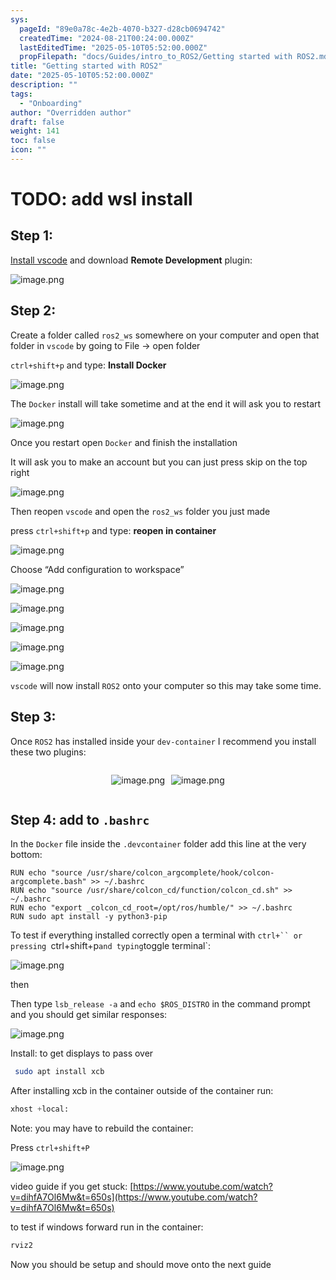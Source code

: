```yaml
---
sys:
  pageId: "89e0a78c-4e2b-4070-b327-d28cb0694742"
  createdTime: "2024-08-21T00:24:00.000Z"
  lastEditedTime: "2025-05-10T05:52:00.000Z"
  propFilepath: "docs/Guides/intro_to_ROS2/Getting started with ROS2.md"
title: "Getting started with ROS2"
date: "2025-05-10T05:52:00.000Z"
description: ""
tags:
  - "Onboarding"
author: "Overridden author"
draft: false
weight: 141
toc: false
icon: ""
---
```


# TODO: add wsl install

## Step 1:

[Install vscode](https://code.visualstudio.com/download) and download **Remote Development** plugin:

![image.png](https://prod-files-secure.s3.us-west-2.amazonaws.com/d518164a-d88e-44d1-a4ee-3adb3bd8bce0/efb52993-1881-4a40-b95e-6f020334f022/image.png?X-Amz-Algorithm=AWS4-HMAC-SHA256&X-Amz-Content-Sha256=UNSIGNED-PAYLOAD&X-Amz-Credential=ASIAZI2LB4663CLXEHSH%2F20250602%2Fus-west-2%2Fs3%2Faws4_request&X-Amz-Date=20250602T121616Z&X-Amz-Expires=3600&X-Amz-Security-Token=IQoJb3JpZ2luX2VjECMaCXVzLXdlc3QtMiJHMEUCIC0LAZuvEEw0HzgfDVyXgpXBYNp1Tyid5QT8hpLNCruTAiEAq8oiqqFQ70Hy0I4gI9Qyi9ob8c46qphGxTTvwI6bG9IqiAQI7P%2F%2F%2F%2F%2F%2F%2F%2F%2F%2FARAAGgw2Mzc0MjMxODM4MDUiDOp3gB0LBgWYUfnaISrcA26tr6tXrjNdBTKnH%2FXpweH%2FMDIN6I0VZyVZXYQ%2BTwd%2FucwplMEqXqY7X5q5Dqn1ydok967pbRSDhorOHOBn%2FXxfzxms1ai9PSV8sxLYRKUnHFdF5o%2FjuGDxuJvbV4C4z0139L3bT9tCCn0v6LybIedmiRPkSY1IQZVlNkTkUBqZ0XAzmFt%2BMjxFKK2MvHH3dB9PkKKIveyBt%2BPR9GRkr6CKNmyLvkp08lPO5Wc9Gz14o%2BwSg4dseZAdhAa3D2sn%2FQ%2FzQDw4bAI12hu36etUZbrWWc0H4ML9RFD0jWAPEE5z4zqgIwZ%2BDSJSIc822R%2FSCinr9z7umXNtbXIaGOTo8%2BYbOzBiyq4qWg2SNg7vq%2Bd7WCYUCiX8iTfdILQq9faaPxUTK2gKt6FlBFOGbKQZPZxjsHgpMvZdnUcRCRiSFSpV8Xm%2BeKT74N%2Bi7TBQsGUz%2BWH6a9AcKwCkwSgrq6XtpHUkfJQGz%2BOtdba2yaA0W%2B6Sansyuzj6XPzzZ%2BzuzxvZopTwiut3FHTtRg28wcfKaEuD877BuCq30%2BHjGJVuUHRdBY9iGn6NRwreRQABrqMXGd%2Ba8M59ooMs%2FEwo5P2MFHFHFgoQJ82HXdqVy5cvqvnqgAd2369qa5oCPG%2FCMMGH9sEGOqUBPkhmoucUo%2BPkahkSL2DwBB%2FWNtczZW%2B%2BxUklKq%2BT5k4je8cIxYAhgyPnVHjajPRNxbu7qr0vjsNGkpA%2B1Qf4HxQ6CBwtW5kdWIeQ4kFGL9OGwp3sF0tMh5eJDzpVZrBnH9LS8yeUU3zH0rHo2H81T%2BywbW4pv26g1%2FfUPG2DyveCg%2Bp91WCa%2BsVI4TEfb4sRLesPy%2BauPgMFhcEyDWcZlEjj7aP3&X-Amz-Signature=03150b352a764daf5b48359c8054fcde278db8f359d8da1284e787bb3f11b144&X-Amz-SignedHeaders=host&x-id=GetObject)

## Step 2:

Create a folder called `ros2_ws` somewhere on your computer and open that folder in `vscode` by going to File → open folder 

`ctrl+shift+p` and type: **Install Docker**

![image.png](https://prod-files-secure.s3.us-west-2.amazonaws.com/d518164a-d88e-44d1-a4ee-3adb3bd8bce0/2269dc0e-1cd5-47ff-bceb-c04ad9b2eab0/image.png?X-Amz-Algorithm=AWS4-HMAC-SHA256&X-Amz-Content-Sha256=UNSIGNED-PAYLOAD&X-Amz-Credential=ASIAZI2LB4663CLXEHSH%2F20250602%2Fus-west-2%2Fs3%2Faws4_request&X-Amz-Date=20250602T121616Z&X-Amz-Expires=3600&X-Amz-Security-Token=IQoJb3JpZ2luX2VjECMaCXVzLXdlc3QtMiJHMEUCIC0LAZuvEEw0HzgfDVyXgpXBYNp1Tyid5QT8hpLNCruTAiEAq8oiqqFQ70Hy0I4gI9Qyi9ob8c46qphGxTTvwI6bG9IqiAQI7P%2F%2F%2F%2F%2F%2F%2F%2F%2F%2FARAAGgw2Mzc0MjMxODM4MDUiDOp3gB0LBgWYUfnaISrcA26tr6tXrjNdBTKnH%2FXpweH%2FMDIN6I0VZyVZXYQ%2BTwd%2FucwplMEqXqY7X5q5Dqn1ydok967pbRSDhorOHOBn%2FXxfzxms1ai9PSV8sxLYRKUnHFdF5o%2FjuGDxuJvbV4C4z0139L3bT9tCCn0v6LybIedmiRPkSY1IQZVlNkTkUBqZ0XAzmFt%2BMjxFKK2MvHH3dB9PkKKIveyBt%2BPR9GRkr6CKNmyLvkp08lPO5Wc9Gz14o%2BwSg4dseZAdhAa3D2sn%2FQ%2FzQDw4bAI12hu36etUZbrWWc0H4ML9RFD0jWAPEE5z4zqgIwZ%2BDSJSIc822R%2FSCinr9z7umXNtbXIaGOTo8%2BYbOzBiyq4qWg2SNg7vq%2Bd7WCYUCiX8iTfdILQq9faaPxUTK2gKt6FlBFOGbKQZPZxjsHgpMvZdnUcRCRiSFSpV8Xm%2BeKT74N%2Bi7TBQsGUz%2BWH6a9AcKwCkwSgrq6XtpHUkfJQGz%2BOtdba2yaA0W%2B6Sansyuzj6XPzzZ%2BzuzxvZopTwiut3FHTtRg28wcfKaEuD877BuCq30%2BHjGJVuUHRdBY9iGn6NRwreRQABrqMXGd%2Ba8M59ooMs%2FEwo5P2MFHFHFgoQJ82HXdqVy5cvqvnqgAd2369qa5oCPG%2FCMMGH9sEGOqUBPkhmoucUo%2BPkahkSL2DwBB%2FWNtczZW%2B%2BxUklKq%2BT5k4je8cIxYAhgyPnVHjajPRNxbu7qr0vjsNGkpA%2B1Qf4HxQ6CBwtW5kdWIeQ4kFGL9OGwp3sF0tMh5eJDzpVZrBnH9LS8yeUU3zH0rHo2H81T%2BywbW4pv26g1%2FfUPG2DyveCg%2Bp91WCa%2BsVI4TEfb4sRLesPy%2BauPgMFhcEyDWcZlEjj7aP3&X-Amz-Signature=1fefee6577f52a5dcd2dbbf696b1a40330f061a0fea007aa9292df65baabfc9e&X-Amz-SignedHeaders=host&x-id=GetObject)

The `Docker` install will take sometime and at the end it will ask you to restart

![image.png](https://prod-files-secure.s3.us-west-2.amazonaws.com/d518164a-d88e-44d1-a4ee-3adb3bd8bce0/ed233f78-be33-4b1f-b89c-9c346c0e961e/image.png?X-Amz-Algorithm=AWS4-HMAC-SHA256&X-Amz-Content-Sha256=UNSIGNED-PAYLOAD&X-Amz-Credential=ASIAZI2LB4663CLXEHSH%2F20250602%2Fus-west-2%2Fs3%2Faws4_request&X-Amz-Date=20250602T121616Z&X-Amz-Expires=3600&X-Amz-Security-Token=IQoJb3JpZ2luX2VjECMaCXVzLXdlc3QtMiJHMEUCIC0LAZuvEEw0HzgfDVyXgpXBYNp1Tyid5QT8hpLNCruTAiEAq8oiqqFQ70Hy0I4gI9Qyi9ob8c46qphGxTTvwI6bG9IqiAQI7P%2F%2F%2F%2F%2F%2F%2F%2F%2F%2FARAAGgw2Mzc0MjMxODM4MDUiDOp3gB0LBgWYUfnaISrcA26tr6tXrjNdBTKnH%2FXpweH%2FMDIN6I0VZyVZXYQ%2BTwd%2FucwplMEqXqY7X5q5Dqn1ydok967pbRSDhorOHOBn%2FXxfzxms1ai9PSV8sxLYRKUnHFdF5o%2FjuGDxuJvbV4C4z0139L3bT9tCCn0v6LybIedmiRPkSY1IQZVlNkTkUBqZ0XAzmFt%2BMjxFKK2MvHH3dB9PkKKIveyBt%2BPR9GRkr6CKNmyLvkp08lPO5Wc9Gz14o%2BwSg4dseZAdhAa3D2sn%2FQ%2FzQDw4bAI12hu36etUZbrWWc0H4ML9RFD0jWAPEE5z4zqgIwZ%2BDSJSIc822R%2FSCinr9z7umXNtbXIaGOTo8%2BYbOzBiyq4qWg2SNg7vq%2Bd7WCYUCiX8iTfdILQq9faaPxUTK2gKt6FlBFOGbKQZPZxjsHgpMvZdnUcRCRiSFSpV8Xm%2BeKT74N%2Bi7TBQsGUz%2BWH6a9AcKwCkwSgrq6XtpHUkfJQGz%2BOtdba2yaA0W%2B6Sansyuzj6XPzzZ%2BzuzxvZopTwiut3FHTtRg28wcfKaEuD877BuCq30%2BHjGJVuUHRdBY9iGn6NRwreRQABrqMXGd%2Ba8M59ooMs%2FEwo5P2MFHFHFgoQJ82HXdqVy5cvqvnqgAd2369qa5oCPG%2FCMMGH9sEGOqUBPkhmoucUo%2BPkahkSL2DwBB%2FWNtczZW%2B%2BxUklKq%2BT5k4je8cIxYAhgyPnVHjajPRNxbu7qr0vjsNGkpA%2B1Qf4HxQ6CBwtW5kdWIeQ4kFGL9OGwp3sF0tMh5eJDzpVZrBnH9LS8yeUU3zH0rHo2H81T%2BywbW4pv26g1%2FfUPG2DyveCg%2Bp91WCa%2BsVI4TEfb4sRLesPy%2BauPgMFhcEyDWcZlEjj7aP3&X-Amz-Signature=c7369518fd2ff3c404a606754fa48e8d4a09aa70d7ba5dc87bee2bd41ae43676&X-Amz-SignedHeaders=host&x-id=GetObject)

Once you restart open `Docker` and finish the installation

It will ask you to make an account but you can just press skip on the top right

![image.png](https://prod-files-secure.s3.us-west-2.amazonaws.com/d518164a-d88e-44d1-a4ee-3adb3bd8bce0/21010ad9-1659-4fd9-9f59-9932a09b2a3d/image.png?X-Amz-Algorithm=AWS4-HMAC-SHA256&X-Amz-Content-Sha256=UNSIGNED-PAYLOAD&X-Amz-Credential=ASIAZI2LB4663CLXEHSH%2F20250602%2Fus-west-2%2Fs3%2Faws4_request&X-Amz-Date=20250602T121616Z&X-Amz-Expires=3600&X-Amz-Security-Token=IQoJb3JpZ2luX2VjECMaCXVzLXdlc3QtMiJHMEUCIC0LAZuvEEw0HzgfDVyXgpXBYNp1Tyid5QT8hpLNCruTAiEAq8oiqqFQ70Hy0I4gI9Qyi9ob8c46qphGxTTvwI6bG9IqiAQI7P%2F%2F%2F%2F%2F%2F%2F%2F%2F%2FARAAGgw2Mzc0MjMxODM4MDUiDOp3gB0LBgWYUfnaISrcA26tr6tXrjNdBTKnH%2FXpweH%2FMDIN6I0VZyVZXYQ%2BTwd%2FucwplMEqXqY7X5q5Dqn1ydok967pbRSDhorOHOBn%2FXxfzxms1ai9PSV8sxLYRKUnHFdF5o%2FjuGDxuJvbV4C4z0139L3bT9tCCn0v6LybIedmiRPkSY1IQZVlNkTkUBqZ0XAzmFt%2BMjxFKK2MvHH3dB9PkKKIveyBt%2BPR9GRkr6CKNmyLvkp08lPO5Wc9Gz14o%2BwSg4dseZAdhAa3D2sn%2FQ%2FzQDw4bAI12hu36etUZbrWWc0H4ML9RFD0jWAPEE5z4zqgIwZ%2BDSJSIc822R%2FSCinr9z7umXNtbXIaGOTo8%2BYbOzBiyq4qWg2SNg7vq%2Bd7WCYUCiX8iTfdILQq9faaPxUTK2gKt6FlBFOGbKQZPZxjsHgpMvZdnUcRCRiSFSpV8Xm%2BeKT74N%2Bi7TBQsGUz%2BWH6a9AcKwCkwSgrq6XtpHUkfJQGz%2BOtdba2yaA0W%2B6Sansyuzj6XPzzZ%2BzuzxvZopTwiut3FHTtRg28wcfKaEuD877BuCq30%2BHjGJVuUHRdBY9iGn6NRwreRQABrqMXGd%2Ba8M59ooMs%2FEwo5P2MFHFHFgoQJ82HXdqVy5cvqvnqgAd2369qa5oCPG%2FCMMGH9sEGOqUBPkhmoucUo%2BPkahkSL2DwBB%2FWNtczZW%2B%2BxUklKq%2BT5k4je8cIxYAhgyPnVHjajPRNxbu7qr0vjsNGkpA%2B1Qf4HxQ6CBwtW5kdWIeQ4kFGL9OGwp3sF0tMh5eJDzpVZrBnH9LS8yeUU3zH0rHo2H81T%2BywbW4pv26g1%2FfUPG2DyveCg%2Bp91WCa%2BsVI4TEfb4sRLesPy%2BauPgMFhcEyDWcZlEjj7aP3&X-Amz-Signature=92cb8a3e8736cf2e0a5f5dfa96bb73e94de59fd4ab3d7cb79db40ba2c47c495b&X-Amz-SignedHeaders=host&x-id=GetObject)

Then reopen `vscode` and open the `ros2_ws` folder you just made

press `ctrl+shift+p` and type: **reopen in container**

![image.png](https://prod-files-secure.s3.us-west-2.amazonaws.com/d518164a-d88e-44d1-a4ee-3adb3bd8bce0/4e93b8c2-41ad-488c-8095-c74205196118/image.png?X-Amz-Algorithm=AWS4-HMAC-SHA256&X-Amz-Content-Sha256=UNSIGNED-PAYLOAD&X-Amz-Credential=ASIAZI2LB4663CLXEHSH%2F20250602%2Fus-west-2%2Fs3%2Faws4_request&X-Amz-Date=20250602T121616Z&X-Amz-Expires=3600&X-Amz-Security-Token=IQoJb3JpZ2luX2VjECMaCXVzLXdlc3QtMiJHMEUCIC0LAZuvEEw0HzgfDVyXgpXBYNp1Tyid5QT8hpLNCruTAiEAq8oiqqFQ70Hy0I4gI9Qyi9ob8c46qphGxTTvwI6bG9IqiAQI7P%2F%2F%2F%2F%2F%2F%2F%2F%2F%2FARAAGgw2Mzc0MjMxODM4MDUiDOp3gB0LBgWYUfnaISrcA26tr6tXrjNdBTKnH%2FXpweH%2FMDIN6I0VZyVZXYQ%2BTwd%2FucwplMEqXqY7X5q5Dqn1ydok967pbRSDhorOHOBn%2FXxfzxms1ai9PSV8sxLYRKUnHFdF5o%2FjuGDxuJvbV4C4z0139L3bT9tCCn0v6LybIedmiRPkSY1IQZVlNkTkUBqZ0XAzmFt%2BMjxFKK2MvHH3dB9PkKKIveyBt%2BPR9GRkr6CKNmyLvkp08lPO5Wc9Gz14o%2BwSg4dseZAdhAa3D2sn%2FQ%2FzQDw4bAI12hu36etUZbrWWc0H4ML9RFD0jWAPEE5z4zqgIwZ%2BDSJSIc822R%2FSCinr9z7umXNtbXIaGOTo8%2BYbOzBiyq4qWg2SNg7vq%2Bd7WCYUCiX8iTfdILQq9faaPxUTK2gKt6FlBFOGbKQZPZxjsHgpMvZdnUcRCRiSFSpV8Xm%2BeKT74N%2Bi7TBQsGUz%2BWH6a9AcKwCkwSgrq6XtpHUkfJQGz%2BOtdba2yaA0W%2B6Sansyuzj6XPzzZ%2BzuzxvZopTwiut3FHTtRg28wcfKaEuD877BuCq30%2BHjGJVuUHRdBY9iGn6NRwreRQABrqMXGd%2Ba8M59ooMs%2FEwo5P2MFHFHFgoQJ82HXdqVy5cvqvnqgAd2369qa5oCPG%2FCMMGH9sEGOqUBPkhmoucUo%2BPkahkSL2DwBB%2FWNtczZW%2B%2BxUklKq%2BT5k4je8cIxYAhgyPnVHjajPRNxbu7qr0vjsNGkpA%2B1Qf4HxQ6CBwtW5kdWIeQ4kFGL9OGwp3sF0tMh5eJDzpVZrBnH9LS8yeUU3zH0rHo2H81T%2BywbW4pv26g1%2FfUPG2DyveCg%2Bp91WCa%2BsVI4TEfb4sRLesPy%2BauPgMFhcEyDWcZlEjj7aP3&X-Amz-Signature=f4f6c8e67c8d378164e081686c764be79ad1e7eb6a13c18016c33d23e572f8dc&X-Amz-SignedHeaders=host&x-id=GetObject)

Choose “Add configuration to workspace”

![image.png](https://prod-files-secure.s3.us-west-2.amazonaws.com/d518164a-d88e-44d1-a4ee-3adb3bd8bce0/9560b282-5060-4989-ba37-97e7b2c22476/image.png?X-Amz-Algorithm=AWS4-HMAC-SHA256&X-Amz-Content-Sha256=UNSIGNED-PAYLOAD&X-Amz-Credential=ASIAZI2LB4663CLXEHSH%2F20250602%2Fus-west-2%2Fs3%2Faws4_request&X-Amz-Date=20250602T121616Z&X-Amz-Expires=3600&X-Amz-Security-Token=IQoJb3JpZ2luX2VjECMaCXVzLXdlc3QtMiJHMEUCIC0LAZuvEEw0HzgfDVyXgpXBYNp1Tyid5QT8hpLNCruTAiEAq8oiqqFQ70Hy0I4gI9Qyi9ob8c46qphGxTTvwI6bG9IqiAQI7P%2F%2F%2F%2F%2F%2F%2F%2F%2F%2FARAAGgw2Mzc0MjMxODM4MDUiDOp3gB0LBgWYUfnaISrcA26tr6tXrjNdBTKnH%2FXpweH%2FMDIN6I0VZyVZXYQ%2BTwd%2FucwplMEqXqY7X5q5Dqn1ydok967pbRSDhorOHOBn%2FXxfzxms1ai9PSV8sxLYRKUnHFdF5o%2FjuGDxuJvbV4C4z0139L3bT9tCCn0v6LybIedmiRPkSY1IQZVlNkTkUBqZ0XAzmFt%2BMjxFKK2MvHH3dB9PkKKIveyBt%2BPR9GRkr6CKNmyLvkp08lPO5Wc9Gz14o%2BwSg4dseZAdhAa3D2sn%2FQ%2FzQDw4bAI12hu36etUZbrWWc0H4ML9RFD0jWAPEE5z4zqgIwZ%2BDSJSIc822R%2FSCinr9z7umXNtbXIaGOTo8%2BYbOzBiyq4qWg2SNg7vq%2Bd7WCYUCiX8iTfdILQq9faaPxUTK2gKt6FlBFOGbKQZPZxjsHgpMvZdnUcRCRiSFSpV8Xm%2BeKT74N%2Bi7TBQsGUz%2BWH6a9AcKwCkwSgrq6XtpHUkfJQGz%2BOtdba2yaA0W%2B6Sansyuzj6XPzzZ%2BzuzxvZopTwiut3FHTtRg28wcfKaEuD877BuCq30%2BHjGJVuUHRdBY9iGn6NRwreRQABrqMXGd%2Ba8M59ooMs%2FEwo5P2MFHFHFgoQJ82HXdqVy5cvqvnqgAd2369qa5oCPG%2FCMMGH9sEGOqUBPkhmoucUo%2BPkahkSL2DwBB%2FWNtczZW%2B%2BxUklKq%2BT5k4je8cIxYAhgyPnVHjajPRNxbu7qr0vjsNGkpA%2B1Qf4HxQ6CBwtW5kdWIeQ4kFGL9OGwp3sF0tMh5eJDzpVZrBnH9LS8yeUU3zH0rHo2H81T%2BywbW4pv26g1%2FfUPG2DyveCg%2Bp91WCa%2BsVI4TEfb4sRLesPy%2BauPgMFhcEyDWcZlEjj7aP3&X-Amz-Signature=fa8375fb1d9cc77cb1f29ae081732e2a211d63b53bffae97c134d5814595a449&X-Amz-SignedHeaders=host&x-id=GetObject)

![image.png](https://prod-files-secure.s3.us-west-2.amazonaws.com/d518164a-d88e-44d1-a4ee-3adb3bd8bce0/2ee63f81-886b-48e8-a553-dc6e5eac99e4/image.png?X-Amz-Algorithm=AWS4-HMAC-SHA256&X-Amz-Content-Sha256=UNSIGNED-PAYLOAD&X-Amz-Credential=ASIAZI2LB4663CLXEHSH%2F20250602%2Fus-west-2%2Fs3%2Faws4_request&X-Amz-Date=20250602T121616Z&X-Amz-Expires=3600&X-Amz-Security-Token=IQoJb3JpZ2luX2VjECMaCXVzLXdlc3QtMiJHMEUCIC0LAZuvEEw0HzgfDVyXgpXBYNp1Tyid5QT8hpLNCruTAiEAq8oiqqFQ70Hy0I4gI9Qyi9ob8c46qphGxTTvwI6bG9IqiAQI7P%2F%2F%2F%2F%2F%2F%2F%2F%2F%2FARAAGgw2Mzc0MjMxODM4MDUiDOp3gB0LBgWYUfnaISrcA26tr6tXrjNdBTKnH%2FXpweH%2FMDIN6I0VZyVZXYQ%2BTwd%2FucwplMEqXqY7X5q5Dqn1ydok967pbRSDhorOHOBn%2FXxfzxms1ai9PSV8sxLYRKUnHFdF5o%2FjuGDxuJvbV4C4z0139L3bT9tCCn0v6LybIedmiRPkSY1IQZVlNkTkUBqZ0XAzmFt%2BMjxFKK2MvHH3dB9PkKKIveyBt%2BPR9GRkr6CKNmyLvkp08lPO5Wc9Gz14o%2BwSg4dseZAdhAa3D2sn%2FQ%2FzQDw4bAI12hu36etUZbrWWc0H4ML9RFD0jWAPEE5z4zqgIwZ%2BDSJSIc822R%2FSCinr9z7umXNtbXIaGOTo8%2BYbOzBiyq4qWg2SNg7vq%2Bd7WCYUCiX8iTfdILQq9faaPxUTK2gKt6FlBFOGbKQZPZxjsHgpMvZdnUcRCRiSFSpV8Xm%2BeKT74N%2Bi7TBQsGUz%2BWH6a9AcKwCkwSgrq6XtpHUkfJQGz%2BOtdba2yaA0W%2B6Sansyuzj6XPzzZ%2BzuzxvZopTwiut3FHTtRg28wcfKaEuD877BuCq30%2BHjGJVuUHRdBY9iGn6NRwreRQABrqMXGd%2Ba8M59ooMs%2FEwo5P2MFHFHFgoQJ82HXdqVy5cvqvnqgAd2369qa5oCPG%2FCMMGH9sEGOqUBPkhmoucUo%2BPkahkSL2DwBB%2FWNtczZW%2B%2BxUklKq%2BT5k4je8cIxYAhgyPnVHjajPRNxbu7qr0vjsNGkpA%2B1Qf4HxQ6CBwtW5kdWIeQ4kFGL9OGwp3sF0tMh5eJDzpVZrBnH9LS8yeUU3zH0rHo2H81T%2BywbW4pv26g1%2FfUPG2DyveCg%2Bp91WCa%2BsVI4TEfb4sRLesPy%2BauPgMFhcEyDWcZlEjj7aP3&X-Amz-Signature=53b86d77083c23be1987b100d30774b5cad92c9aeb147a73728c71dbdf139c46&X-Amz-SignedHeaders=host&x-id=GetObject)

![image.png](https://prod-files-secure.s3.us-west-2.amazonaws.com/d518164a-d88e-44d1-a4ee-3adb3bd8bce0/ae1580b2-b048-407e-aed9-b584224a7a04/image.png?X-Amz-Algorithm=AWS4-HMAC-SHA256&X-Amz-Content-Sha256=UNSIGNED-PAYLOAD&X-Amz-Credential=ASIAZI2LB4663CLXEHSH%2F20250602%2Fus-west-2%2Fs3%2Faws4_request&X-Amz-Date=20250602T121616Z&X-Amz-Expires=3600&X-Amz-Security-Token=IQoJb3JpZ2luX2VjECMaCXVzLXdlc3QtMiJHMEUCIC0LAZuvEEw0HzgfDVyXgpXBYNp1Tyid5QT8hpLNCruTAiEAq8oiqqFQ70Hy0I4gI9Qyi9ob8c46qphGxTTvwI6bG9IqiAQI7P%2F%2F%2F%2F%2F%2F%2F%2F%2F%2FARAAGgw2Mzc0MjMxODM4MDUiDOp3gB0LBgWYUfnaISrcA26tr6tXrjNdBTKnH%2FXpweH%2FMDIN6I0VZyVZXYQ%2BTwd%2FucwplMEqXqY7X5q5Dqn1ydok967pbRSDhorOHOBn%2FXxfzxms1ai9PSV8sxLYRKUnHFdF5o%2FjuGDxuJvbV4C4z0139L3bT9tCCn0v6LybIedmiRPkSY1IQZVlNkTkUBqZ0XAzmFt%2BMjxFKK2MvHH3dB9PkKKIveyBt%2BPR9GRkr6CKNmyLvkp08lPO5Wc9Gz14o%2BwSg4dseZAdhAa3D2sn%2FQ%2FzQDw4bAI12hu36etUZbrWWc0H4ML9RFD0jWAPEE5z4zqgIwZ%2BDSJSIc822R%2FSCinr9z7umXNtbXIaGOTo8%2BYbOzBiyq4qWg2SNg7vq%2Bd7WCYUCiX8iTfdILQq9faaPxUTK2gKt6FlBFOGbKQZPZxjsHgpMvZdnUcRCRiSFSpV8Xm%2BeKT74N%2Bi7TBQsGUz%2BWH6a9AcKwCkwSgrq6XtpHUkfJQGz%2BOtdba2yaA0W%2B6Sansyuzj6XPzzZ%2BzuzxvZopTwiut3FHTtRg28wcfKaEuD877BuCq30%2BHjGJVuUHRdBY9iGn6NRwreRQABrqMXGd%2Ba8M59ooMs%2FEwo5P2MFHFHFgoQJ82HXdqVy5cvqvnqgAd2369qa5oCPG%2FCMMGH9sEGOqUBPkhmoucUo%2BPkahkSL2DwBB%2FWNtczZW%2B%2BxUklKq%2BT5k4je8cIxYAhgyPnVHjajPRNxbu7qr0vjsNGkpA%2B1Qf4HxQ6CBwtW5kdWIeQ4kFGL9OGwp3sF0tMh5eJDzpVZrBnH9LS8yeUU3zH0rHo2H81T%2BywbW4pv26g1%2FfUPG2DyveCg%2Bp91WCa%2BsVI4TEfb4sRLesPy%2BauPgMFhcEyDWcZlEjj7aP3&X-Amz-Signature=0b0f50bc6a812b221b2a265d523ba24aa940c3ece56c003314410817768c9962&X-Amz-SignedHeaders=host&x-id=GetObject)

![image.png](https://prod-files-secure.s3.us-west-2.amazonaws.com/d518164a-d88e-44d1-a4ee-3adb3bd8bce0/53255b28-f75e-430f-b9e3-c0ac8577e42b/image.png?X-Amz-Algorithm=AWS4-HMAC-SHA256&X-Amz-Content-Sha256=UNSIGNED-PAYLOAD&X-Amz-Credential=ASIAZI2LB4663CLXEHSH%2F20250602%2Fus-west-2%2Fs3%2Faws4_request&X-Amz-Date=20250602T121616Z&X-Amz-Expires=3600&X-Amz-Security-Token=IQoJb3JpZ2luX2VjECMaCXVzLXdlc3QtMiJHMEUCIC0LAZuvEEw0HzgfDVyXgpXBYNp1Tyid5QT8hpLNCruTAiEAq8oiqqFQ70Hy0I4gI9Qyi9ob8c46qphGxTTvwI6bG9IqiAQI7P%2F%2F%2F%2F%2F%2F%2F%2F%2F%2FARAAGgw2Mzc0MjMxODM4MDUiDOp3gB0LBgWYUfnaISrcA26tr6tXrjNdBTKnH%2FXpweH%2FMDIN6I0VZyVZXYQ%2BTwd%2FucwplMEqXqY7X5q5Dqn1ydok967pbRSDhorOHOBn%2FXxfzxms1ai9PSV8sxLYRKUnHFdF5o%2FjuGDxuJvbV4C4z0139L3bT9tCCn0v6LybIedmiRPkSY1IQZVlNkTkUBqZ0XAzmFt%2BMjxFKK2MvHH3dB9PkKKIveyBt%2BPR9GRkr6CKNmyLvkp08lPO5Wc9Gz14o%2BwSg4dseZAdhAa3D2sn%2FQ%2FzQDw4bAI12hu36etUZbrWWc0H4ML9RFD0jWAPEE5z4zqgIwZ%2BDSJSIc822R%2FSCinr9z7umXNtbXIaGOTo8%2BYbOzBiyq4qWg2SNg7vq%2Bd7WCYUCiX8iTfdILQq9faaPxUTK2gKt6FlBFOGbKQZPZxjsHgpMvZdnUcRCRiSFSpV8Xm%2BeKT74N%2Bi7TBQsGUz%2BWH6a9AcKwCkwSgrq6XtpHUkfJQGz%2BOtdba2yaA0W%2B6Sansyuzj6XPzzZ%2BzuzxvZopTwiut3FHTtRg28wcfKaEuD877BuCq30%2BHjGJVuUHRdBY9iGn6NRwreRQABrqMXGd%2Ba8M59ooMs%2FEwo5P2MFHFHFgoQJ82HXdqVy5cvqvnqgAd2369qa5oCPG%2FCMMGH9sEGOqUBPkhmoucUo%2BPkahkSL2DwBB%2FWNtczZW%2B%2BxUklKq%2BT5k4je8cIxYAhgyPnVHjajPRNxbu7qr0vjsNGkpA%2B1Qf4HxQ6CBwtW5kdWIeQ4kFGL9OGwp3sF0tMh5eJDzpVZrBnH9LS8yeUU3zH0rHo2H81T%2BywbW4pv26g1%2FfUPG2DyveCg%2Bp91WCa%2BsVI4TEfb4sRLesPy%2BauPgMFhcEyDWcZlEjj7aP3&X-Amz-Signature=d9e5814cc8d7fa500393be260b59933ec75f363720bc723570fcc93d929e66f9&X-Amz-SignedHeaders=host&x-id=GetObject)

![image.png](https://prod-files-secure.s3.us-west-2.amazonaws.com/d518164a-d88e-44d1-a4ee-3adb3bd8bce0/7c562767-5af9-4ffb-97d1-327bcdf4ee00/image.png?X-Amz-Algorithm=AWS4-HMAC-SHA256&X-Amz-Content-Sha256=UNSIGNED-PAYLOAD&X-Amz-Credential=ASIAZI2LB4663CLXEHSH%2F20250602%2Fus-west-2%2Fs3%2Faws4_request&X-Amz-Date=20250602T121616Z&X-Amz-Expires=3600&X-Amz-Security-Token=IQoJb3JpZ2luX2VjECMaCXVzLXdlc3QtMiJHMEUCIC0LAZuvEEw0HzgfDVyXgpXBYNp1Tyid5QT8hpLNCruTAiEAq8oiqqFQ70Hy0I4gI9Qyi9ob8c46qphGxTTvwI6bG9IqiAQI7P%2F%2F%2F%2F%2F%2F%2F%2F%2F%2FARAAGgw2Mzc0MjMxODM4MDUiDOp3gB0LBgWYUfnaISrcA26tr6tXrjNdBTKnH%2FXpweH%2FMDIN6I0VZyVZXYQ%2BTwd%2FucwplMEqXqY7X5q5Dqn1ydok967pbRSDhorOHOBn%2FXxfzxms1ai9PSV8sxLYRKUnHFdF5o%2FjuGDxuJvbV4C4z0139L3bT9tCCn0v6LybIedmiRPkSY1IQZVlNkTkUBqZ0XAzmFt%2BMjxFKK2MvHH3dB9PkKKIveyBt%2BPR9GRkr6CKNmyLvkp08lPO5Wc9Gz14o%2BwSg4dseZAdhAa3D2sn%2FQ%2FzQDw4bAI12hu36etUZbrWWc0H4ML9RFD0jWAPEE5z4zqgIwZ%2BDSJSIc822R%2FSCinr9z7umXNtbXIaGOTo8%2BYbOzBiyq4qWg2SNg7vq%2Bd7WCYUCiX8iTfdILQq9faaPxUTK2gKt6FlBFOGbKQZPZxjsHgpMvZdnUcRCRiSFSpV8Xm%2BeKT74N%2Bi7TBQsGUz%2BWH6a9AcKwCkwSgrq6XtpHUkfJQGz%2BOtdba2yaA0W%2B6Sansyuzj6XPzzZ%2BzuzxvZopTwiut3FHTtRg28wcfKaEuD877BuCq30%2BHjGJVuUHRdBY9iGn6NRwreRQABrqMXGd%2Ba8M59ooMs%2FEwo5P2MFHFHFgoQJ82HXdqVy5cvqvnqgAd2369qa5oCPG%2FCMMGH9sEGOqUBPkhmoucUo%2BPkahkSL2DwBB%2FWNtczZW%2B%2BxUklKq%2BT5k4je8cIxYAhgyPnVHjajPRNxbu7qr0vjsNGkpA%2B1Qf4HxQ6CBwtW5kdWIeQ4kFGL9OGwp3sF0tMh5eJDzpVZrBnH9LS8yeUU3zH0rHo2H81T%2BywbW4pv26g1%2FfUPG2DyveCg%2Bp91WCa%2BsVI4TEfb4sRLesPy%2BauPgMFhcEyDWcZlEjj7aP3&X-Amz-Signature=6b0879ee7eb016b306dc872dff04ea72524bda037094d1b04aa56a870122a3f2&X-Amz-SignedHeaders=host&x-id=GetObject)

`vscode` will now install `ROS2` onto your computer so this may take some time.

## Step 3:

Once `ROS2` has installed inside your `dev-container` I recommend you install these two plugins:

<div style="display: flex;flex-direction: row; column-gap:10px; max-width: 630px;justify-content: center;">
<div>

![image.png](https://prod-files-secure.s3.us-west-2.amazonaws.com/d518164a-d88e-44d1-a4ee-3adb3bd8bce0/3fc3d550-5a54-4ba1-ba6b-faa01cdb7369/image.png?X-Amz-Algorithm=AWS4-HMAC-SHA256&X-Amz-Content-Sha256=UNSIGNED-PAYLOAD&X-Amz-Credential=ASIAZI2LB4664T5IXPX5%2F20250602%2Fus-west-2%2Fs3%2Faws4_request&X-Amz-Date=20250602T121620Z&X-Amz-Expires=3600&X-Amz-Security-Token=IQoJb3JpZ2luX2VjECMaCXVzLXdlc3QtMiJHMEUCIQC5%2BKx0LLpPZEJyvwNg06%2FKcN%2FXB71ubFh9%2FpOIlnnsmQIgMKFeyMHfZZmTh%2F2u6AFBS7kQW%2BOdfREbourvhK3to1sqiAQI6%2F%2F%2F%2F%2F%2F%2F%2F%2F%2F%2FARAAGgw2Mzc0MjMxODM4MDUiDGXtV%2FDL%2B9zogfPkVyrcA27FF%2BslkCfue0%2Boi38L9XwU%2BYVoBlb%2BR1g1Xk%2FoZZiUy2NRa138QlZP1OlF59wQVmo4i42Kl92z1%2FxCIselLdyNue%2BSuDQLaNaGUE%2FAJPNq%2F%2BCtzAoms%2BxQwYo5ZA41BtWIjUHIWkdwKFTA5EhqHwbBa9WzZb8R6LJLXB3thQ54f1r69%2F%2Bf%2F6MDZAVNC8UvHBAdhPfPVm1ZaeklXeAoFR2xsdbaBpNEvLP8%2FCqx2FXiY4wHlLzOPUfrzufR897G3pUQxeKkrM0hpdw8MByqVRwIO9Y3wBcN4nS3itr30u8lzRmdHXTit971E0efkaGcAsU9MDmiRCtpPzs9hVL5mYccjfWc9U6md7%2B7MoCdF5WKM00c5oWFp%2BxE0hvioD0s2DmfNd53wbyW9S7N8VQAd4Mt%2Fm2RFEYT5tKltW2N%2B5swDJZNJv6NTiQ7%2BSOO6Kj6t49Qv5OV9SXiwmlzKXoDLFrDdPlBTe21l%2F5EOkYBp0uu%2FHfO%2BHC%2FSCsshNgJL08uI6484wXq4NNsnBx7MR4q0aGnAEnZZS1z5iNhFNrs8MWRmvOby0xp5cT7K8l7VnIeMkBFmY9RK0RBwtub8JKdWYXYAuz3%2FuZZuWul5oAwoLPC%2BC1iqQNpGAVVh9C7MO709cEGOqUBLEmBpo%2FlNM63%2F7lyloOr67UhKVU0Nn2s2I7VcZylFfDP1cwZ1aKemvfys%2Fx7c7IC7XKqZ3pGnTsgm2qSTk1YXsITKOD5N63gYRb0Wvg%2FRG4CHC8PDgIAI0Xs5bXIpQnz4lc3ZlX91ke1wUIdDcGBNVq%2FF%2BXT%2FFfFku3qREc0onuMq0x166eiXFCA91os3BB%2BUzjNoR857u3orXypvq2hsc%2FKlV9Q&X-Amz-Signature=91e7edb7871d9d610429f301f33db82da03c7277d814e0a41c585501db46b630&X-Amz-SignedHeaders=host&x-id=GetObject)

</div>
<div>

![image.png](https://prod-files-secure.s3.us-west-2.amazonaws.com/d518164a-d88e-44d1-a4ee-3adb3bd8bce0/d994cc66-13c2-4093-a5a3-f84cf4601a82/image.png?X-Amz-Algorithm=AWS4-HMAC-SHA256&X-Amz-Content-Sha256=UNSIGNED-PAYLOAD&X-Amz-Credential=ASIAZI2LB466SP4YR3GK%2F20250602%2Fus-west-2%2Fs3%2Faws4_request&X-Amz-Date=20250602T121620Z&X-Amz-Expires=3600&X-Amz-Security-Token=IQoJb3JpZ2luX2VjECIaCXVzLXdlc3QtMiJHMEUCIHCSeYBL48YOX514iyefDGbMxqMwhatKzjg8xNnRY5mdAiEA7wIbuA9OIYzAnyz3SE56cNcj%2FaCHzKNye5%2FdIN7vJsMqiAQI6%2F%2F%2F%2F%2F%2F%2F%2F%2F%2F%2FARAAGgw2Mzc0MjMxODM4MDUiDF08%2Fi36xAVwGe72OSrcA8zFqCKW0SfHgOk7uhPcREsAo58vwMNfb3%2BVj2blYF4IfdvA%2Fmdv%2FRGG%2B5KQXMMYtApeNFHxJMNQdu0%2BbUJBL0AgZzn%2FivpZSxZ9O0mjwYq9lY11axPJsQNlMzcLXI%2BKVnlyROgsa7KKO9xywfucWD6luEx4tZtJF2K29E6vaCDtjU3mv%2BkwBndHTOsHmmJAFGb0M7Ap7bkGNmq00yicvfXeBC97%2FWxl6rOleyRRho0iVVos0SP4kb7bX8a%2BJlf4Fh7JMG%2FCO4bZEBOtkX2r5BAziCMowZ1zjDFzVXClbZ2QoU3FWP1K7UGWGOrWLo0xJIcKlcNJd0fGriOJZShBc3jFRXYeVGjCs4O9M6Ls8OY8tvxRJ%2BEUxj90IklY57NbK6%2Fj5NRmy%2FY%2FJDvgnOAEkNh0iRNzvDrtfwWzVlrtAjp9UuifwPQQ%2Fr3jgkB%2BQowC%2BfcsJ4Rg2x5rCHeM7bhNsEoqeOmx2oiGmVRR%2B9LNCCqVYrJbFhG0Dr6FzwayRfJX8eHfBtE0oLMzN3E1IifG9B70aj1OLN4FDI2azMuAU%2B8QBempc0QQmlpnLorLl4SlWP%2FIhr0d5wvmiFH7%2Fxg3ejO9gBhdIn86%2FmOSrCu%2BIs27yDpqmZXaD37M2thTMKj09cEGOqUB%2B4IYTrPqa7QMTnTR%2BP5IpCdTWZcyTggmBr%2FkH%2F8qGxy5Jl7xSfn6jge6gXwQoRtD7%2F2AHt6gsujFAkBBbn7DRpn6ASwZu7YHEx2WhU3gAlcMiowr5aHnP3qv7z%2FFQoJUoE2TdsuWI%2BWQxfWWRI2C6jcnx4aFsC1jYs6eYAMMmvdoCqIXRJVRrUNywVehm4iZaCQ5WVU%2BGWQPs5xXoLoS49qfI3Yr&X-Amz-Signature=d0c4a6edddc8c830e89358b7f603c40fd77639606c45c55145650b919fc58f2e&X-Amz-SignedHeaders=host&x-id=GetObject)

</div>
</div>

## Step 4: add to `.bashrc`

In the `Docker` file inside the `.devcontainer` folder add this line at the very bottom: 

```docker
RUN echo "source /usr/share/colcon_argcomplete/hook/colcon-argcomplete.bash" >> ~/.bashrc
RUN echo "source /usr/share/colcon_cd/function/colcon_cd.sh" >> ~/.bashrc
RUN echo "export _colcon_cd_root=/opt/ros/humble/" >> ~/.bashrc
RUN sudo apt install -y python3-pip 
```

To test if everything installed correctly open a terminal with `ctrl+`` or pressing `ctrl+shift+p` and typing `toggle terminal`:

![image.png](https://prod-files-secure.s3.us-west-2.amazonaws.com/d518164a-d88e-44d1-a4ee-3adb3bd8bce0/6a4943d8-b04e-4c02-9a58-775f3384d1a5/image.png?X-Amz-Algorithm=AWS4-HMAC-SHA256&X-Amz-Content-Sha256=UNSIGNED-PAYLOAD&X-Amz-Credential=ASIAZI2LB4663CLXEHSH%2F20250602%2Fus-west-2%2Fs3%2Faws4_request&X-Amz-Date=20250602T121616Z&X-Amz-Expires=3600&X-Amz-Security-Token=IQoJb3JpZ2luX2VjECMaCXVzLXdlc3QtMiJHMEUCIC0LAZuvEEw0HzgfDVyXgpXBYNp1Tyid5QT8hpLNCruTAiEAq8oiqqFQ70Hy0I4gI9Qyi9ob8c46qphGxTTvwI6bG9IqiAQI7P%2F%2F%2F%2F%2F%2F%2F%2F%2F%2FARAAGgw2Mzc0MjMxODM4MDUiDOp3gB0LBgWYUfnaISrcA26tr6tXrjNdBTKnH%2FXpweH%2FMDIN6I0VZyVZXYQ%2BTwd%2FucwplMEqXqY7X5q5Dqn1ydok967pbRSDhorOHOBn%2FXxfzxms1ai9PSV8sxLYRKUnHFdF5o%2FjuGDxuJvbV4C4z0139L3bT9tCCn0v6LybIedmiRPkSY1IQZVlNkTkUBqZ0XAzmFt%2BMjxFKK2MvHH3dB9PkKKIveyBt%2BPR9GRkr6CKNmyLvkp08lPO5Wc9Gz14o%2BwSg4dseZAdhAa3D2sn%2FQ%2FzQDw4bAI12hu36etUZbrWWc0H4ML9RFD0jWAPEE5z4zqgIwZ%2BDSJSIc822R%2FSCinr9z7umXNtbXIaGOTo8%2BYbOzBiyq4qWg2SNg7vq%2Bd7WCYUCiX8iTfdILQq9faaPxUTK2gKt6FlBFOGbKQZPZxjsHgpMvZdnUcRCRiSFSpV8Xm%2BeKT74N%2Bi7TBQsGUz%2BWH6a9AcKwCkwSgrq6XtpHUkfJQGz%2BOtdba2yaA0W%2B6Sansyuzj6XPzzZ%2BzuzxvZopTwiut3FHTtRg28wcfKaEuD877BuCq30%2BHjGJVuUHRdBY9iGn6NRwreRQABrqMXGd%2Ba8M59ooMs%2FEwo5P2MFHFHFgoQJ82HXdqVy5cvqvnqgAd2369qa5oCPG%2FCMMGH9sEGOqUBPkhmoucUo%2BPkahkSL2DwBB%2FWNtczZW%2B%2BxUklKq%2BT5k4je8cIxYAhgyPnVHjajPRNxbu7qr0vjsNGkpA%2B1Qf4HxQ6CBwtW5kdWIeQ4kFGL9OGwp3sF0tMh5eJDzpVZrBnH9LS8yeUU3zH0rHo2H81T%2BywbW4pv26g1%2FfUPG2DyveCg%2Bp91WCa%2BsVI4TEfb4sRLesPy%2BauPgMFhcEyDWcZlEjj7aP3&X-Amz-Signature=055af1f910104037fc50022cebb798794c3f5db40d40c19b263559782954cc11&X-Amz-SignedHeaders=host&x-id=GetObject)

then 

Then type `lsb_release -a` and `echo $ROS_DISTRO` in the command prompt and you should get similar responses:

![image.png](https://prod-files-secure.s3.us-west-2.amazonaws.com/d518164a-d88e-44d1-a4ee-3adb3bd8bce0/3e635dec-a805-4e85-8b9e-d000e5b71a4e/image.png?X-Amz-Algorithm=AWS4-HMAC-SHA256&X-Amz-Content-Sha256=UNSIGNED-PAYLOAD&X-Amz-Credential=ASIAZI2LB4663CLXEHSH%2F20250602%2Fus-west-2%2Fs3%2Faws4_request&X-Amz-Date=20250602T121616Z&X-Amz-Expires=3600&X-Amz-Security-Token=IQoJb3JpZ2luX2VjECMaCXVzLXdlc3QtMiJHMEUCIC0LAZuvEEw0HzgfDVyXgpXBYNp1Tyid5QT8hpLNCruTAiEAq8oiqqFQ70Hy0I4gI9Qyi9ob8c46qphGxTTvwI6bG9IqiAQI7P%2F%2F%2F%2F%2F%2F%2F%2F%2F%2FARAAGgw2Mzc0MjMxODM4MDUiDOp3gB0LBgWYUfnaISrcA26tr6tXrjNdBTKnH%2FXpweH%2FMDIN6I0VZyVZXYQ%2BTwd%2FucwplMEqXqY7X5q5Dqn1ydok967pbRSDhorOHOBn%2FXxfzxms1ai9PSV8sxLYRKUnHFdF5o%2FjuGDxuJvbV4C4z0139L3bT9tCCn0v6LybIedmiRPkSY1IQZVlNkTkUBqZ0XAzmFt%2BMjxFKK2MvHH3dB9PkKKIveyBt%2BPR9GRkr6CKNmyLvkp08lPO5Wc9Gz14o%2BwSg4dseZAdhAa3D2sn%2FQ%2FzQDw4bAI12hu36etUZbrWWc0H4ML9RFD0jWAPEE5z4zqgIwZ%2BDSJSIc822R%2FSCinr9z7umXNtbXIaGOTo8%2BYbOzBiyq4qWg2SNg7vq%2Bd7WCYUCiX8iTfdILQq9faaPxUTK2gKt6FlBFOGbKQZPZxjsHgpMvZdnUcRCRiSFSpV8Xm%2BeKT74N%2Bi7TBQsGUz%2BWH6a9AcKwCkwSgrq6XtpHUkfJQGz%2BOtdba2yaA0W%2B6Sansyuzj6XPzzZ%2BzuzxvZopTwiut3FHTtRg28wcfKaEuD877BuCq30%2BHjGJVuUHRdBY9iGn6NRwreRQABrqMXGd%2Ba8M59ooMs%2FEwo5P2MFHFHFgoQJ82HXdqVy5cvqvnqgAd2369qa5oCPG%2FCMMGH9sEGOqUBPkhmoucUo%2BPkahkSL2DwBB%2FWNtczZW%2B%2BxUklKq%2BT5k4je8cIxYAhgyPnVHjajPRNxbu7qr0vjsNGkpA%2B1Qf4HxQ6CBwtW5kdWIeQ4kFGL9OGwp3sF0tMh5eJDzpVZrBnH9LS8yeUU3zH0rHo2H81T%2BywbW4pv26g1%2FfUPG2DyveCg%2Bp91WCa%2BsVI4TEfb4sRLesPy%2BauPgMFhcEyDWcZlEjj7aP3&X-Amz-Signature=29de5b22a699ca4d98ab6a043b8aa91a5d931fc1e89b976475416141435d9738&X-Amz-SignedHeaders=host&x-id=GetObject)

Install:  to get displays to pass over

```bash
 sudo apt install xcb
```

After installing xcb in the container outside of the container run:

```python
xhost +local:
```

Note: you may have to rebuild the container:

Press `ctrl+shift+P`

![image.png](https://prod-files-secure.s3.us-west-2.amazonaws.com/d518164a-d88e-44d1-a4ee-3adb3bd8bce0/6c2be660-2618-4c38-9c26-53554f7a0b7b/image.png?X-Amz-Algorithm=AWS4-HMAC-SHA256&X-Amz-Content-Sha256=UNSIGNED-PAYLOAD&X-Amz-Credential=ASIAZI2LB4663CLXEHSH%2F20250602%2Fus-west-2%2Fs3%2Faws4_request&X-Amz-Date=20250602T121616Z&X-Amz-Expires=3600&X-Amz-Security-Token=IQoJb3JpZ2luX2VjECMaCXVzLXdlc3QtMiJHMEUCIC0LAZuvEEw0HzgfDVyXgpXBYNp1Tyid5QT8hpLNCruTAiEAq8oiqqFQ70Hy0I4gI9Qyi9ob8c46qphGxTTvwI6bG9IqiAQI7P%2F%2F%2F%2F%2F%2F%2F%2F%2F%2FARAAGgw2Mzc0MjMxODM4MDUiDOp3gB0LBgWYUfnaISrcA26tr6tXrjNdBTKnH%2FXpweH%2FMDIN6I0VZyVZXYQ%2BTwd%2FucwplMEqXqY7X5q5Dqn1ydok967pbRSDhorOHOBn%2FXxfzxms1ai9PSV8sxLYRKUnHFdF5o%2FjuGDxuJvbV4C4z0139L3bT9tCCn0v6LybIedmiRPkSY1IQZVlNkTkUBqZ0XAzmFt%2BMjxFKK2MvHH3dB9PkKKIveyBt%2BPR9GRkr6CKNmyLvkp08lPO5Wc9Gz14o%2BwSg4dseZAdhAa3D2sn%2FQ%2FzQDw4bAI12hu36etUZbrWWc0H4ML9RFD0jWAPEE5z4zqgIwZ%2BDSJSIc822R%2FSCinr9z7umXNtbXIaGOTo8%2BYbOzBiyq4qWg2SNg7vq%2Bd7WCYUCiX8iTfdILQq9faaPxUTK2gKt6FlBFOGbKQZPZxjsHgpMvZdnUcRCRiSFSpV8Xm%2BeKT74N%2Bi7TBQsGUz%2BWH6a9AcKwCkwSgrq6XtpHUkfJQGz%2BOtdba2yaA0W%2B6Sansyuzj6XPzzZ%2BzuzxvZopTwiut3FHTtRg28wcfKaEuD877BuCq30%2BHjGJVuUHRdBY9iGn6NRwreRQABrqMXGd%2Ba8M59ooMs%2FEwo5P2MFHFHFgoQJ82HXdqVy5cvqvnqgAd2369qa5oCPG%2FCMMGH9sEGOqUBPkhmoucUo%2BPkahkSL2DwBB%2FWNtczZW%2B%2BxUklKq%2BT5k4je8cIxYAhgyPnVHjajPRNxbu7qr0vjsNGkpA%2B1Qf4HxQ6CBwtW5kdWIeQ4kFGL9OGwp3sF0tMh5eJDzpVZrBnH9LS8yeUU3zH0rHo2H81T%2BywbW4pv26g1%2FfUPG2DyveCg%2Bp91WCa%2BsVI4TEfb4sRLesPy%2BauPgMFhcEyDWcZlEjj7aP3&X-Amz-Signature=3408a611acbfafd68ae135ba705138b4a183a2d7b6c3dee835eba5177d98f8d5&X-Amz-SignedHeaders=host&x-id=GetObject)

video guide if you get stuck: [https://www.youtube.com/watch?v=dihfA7Ol6Mw&t=650s](https://www.youtube.com/watch?v=dihfA7Ol6Mw&t=650s)

to test if windows forward run in the container:

```bash
rviz2
```

Now you should be setup and should move onto the next guide 

